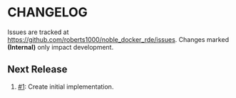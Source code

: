 # CHANGELOG

Issues are tracked at https://github.com/roberts1000/noble_docker_rde/issues. Changes marked **(Internal)** only impact development. 

## Next Release

1. [#1](../../issues/1): Create initial implementation.
